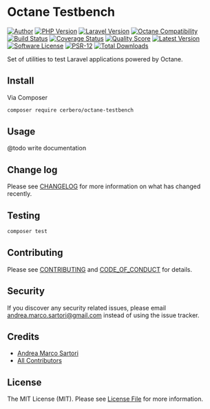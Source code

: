 # Octane Testbench

[![Author][ico-author]][link-author]
[![PHP Version][ico-php]][link-php]
[![Laravel Version][ico-laravel]][link-laravel]
[![Octane Compatibility][ico-octane]][link-octane]
[![Build Status][ico-actions]][link-actions]
[![Coverage Status][ico-scrutinizer]][link-scrutinizer]
[![Quality Score][ico-code-quality]][link-code-quality]
[![Latest Version][ico-version]][link-packagist]
[![Software License][ico-license]](LICENSE.md)
[![PSR-12][ico-psr12]][link-psr12]
[![Total Downloads][ico-downloads]][link-downloads]

Set of utilities to test Laravel applications powered by Octane.


## Install

Via Composer

``` bash
composer require cerbero/octane-testbench
```

## Usage

@todo write documentation

## Change log

Please see [CHANGELOG](CHANGELOG.md) for more information on what has changed recently.

## Testing

``` bash
composer test
```

## Contributing

Please see [CONTRIBUTING](CONTRIBUTING.md) and [CODE_OF_CONDUCT](CODE_OF_CONDUCT.md) for details.

## Security

If you discover any security related issues, please email andrea.marco.sartori@gmail.com instead of using the issue tracker.

## Credits

- [Andrea Marco Sartori][link-author]
- [All Contributors][link-contributors]

## License

The MIT License (MIT). Please see [License File](LICENSE.md) for more information.

[ico-author]: https://img.shields.io/static/v1?label=author&message=cerbero90&color=50ABF1&logo=twitter&style=flat-square
[ico-php]: https://img.shields.io/packagist/php-v/cerbero/octane-testbench?color=%234F5B93&logo=php&style=flat-square
[ico-laravel]: https://img.shields.io/static/v1?label=laravel&message=%E2%89%A58.0&color=ff2d20&logo=laravel&style=flat-square
[ico-octane]: https://img.shields.io/static/v1?label=octane&message=compatible&color=ff2d20&logo=laravel&style=flat-square
[ico-version]: https://img.shields.io/packagist/v/cerbero/octane-testbench.svg?label=version&style=flat-square
[ico-actions]: https://img.shields.io/github/workflow/status/cerbero90/octane-testbench/build?style=flat-square&logo=github
[ico-license]: https://img.shields.io/badge/license-MIT-brightgreen.svg?style=flat-square
[ico-psr12]: https://img.shields.io/static/v1?label=compliance&message=PSR-12&color=blue&style=flat-square
[ico-scrutinizer]: https://img.shields.io/scrutinizer/coverage/g/cerbero90/octane-testbench.svg?style=flat-square&logo=scrutinizer
[ico-code-quality]: https://img.shields.io/scrutinizer/g/cerbero90/octane-testbench.svg?style=flat-square&logo=scrutinizer
[ico-downloads]: https://img.shields.io/packagist/dt/cerbero/octane-testbench.svg?style=flat-square

[link-author]: https://twitter.com/cerbero90
[link-php]: https://www.php.net
[link-laravel]: https://laravel.com
[link-octane]: https://github.com/laravel/octane
[link-packagist]: https://packagist.org/packages/cerbero/octane-testbench
[link-actions]: https://github.com/cerbero90/octane-testbench/actions?query=workflow%3Abuild
[link-psr12]: https://www.php-fig.org/psr/psr-12/
[link-scrutinizer]: https://scrutinizer-ci.com/g/cerbero90/octane-testbench/code-structure
[link-code-quality]: https://scrutinizer-ci.com/g/cerbero90/octane-testbench
[link-downloads]: https://packagist.org/packages/cerbero/octane-testbench
[link-contributors]: ../../contributors
